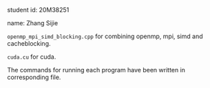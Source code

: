student id: 20M38251

name: Zhang Sijie

`openmp_mpi_simd_blocking.cpp` for combining openmp, mpi, simd and cacheblocking.

`cuda.cu` for cuda.

The commands for running each program have been written in corresponding file.
